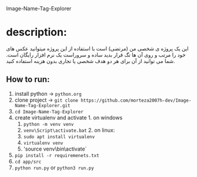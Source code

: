 Image-Name-Tag-Explorer


# description:
این یک پروژه ی شخصی من (مرتضی) است
با استفاده از این پروژه میتوانید عکس های خود را مرتب و روی آن ها تگ قرار بدید ساده و سروراست
یک نرم افزار رایگان است. شما می توانید از آن برای هر دو هدف شخصی یا تجاری بدون هزینه استفاده کنید.

## How to run:
  1. install python -> `python.org`
  2. clone project  -> `git clone https://github.com/morteza2007h-dev/Image-Name-Tag-Explorer.git`
  3. `cd Image-Name-Tag-Explorer`
  4. create virtualenv and activate
    1. on windows
      1. `python -m venv venv` 
      2. `venv\Script\activate.bat`
    2. on linux:
      1. `sudo apt install virtualenv`
      2. `virtualenv venv`
      3. 'source venv\bin\activate`
  5. `pip install -r requiremenets.txt`
  6. `cd app/src`
  7. `python run.py` or `python3 run.py`
